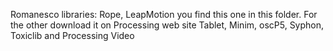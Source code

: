 Romanesco libraries:
Rope, LeapMotion you find this one in this folder.
For the other download it on Processing web site
Tablet, Minim, oscP5, Syphon, Toxiclib and Processing Video
